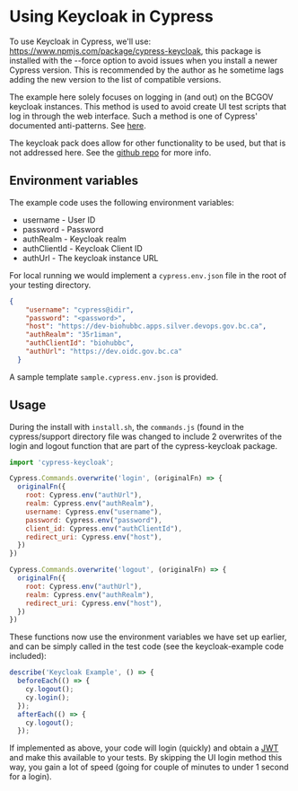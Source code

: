 # Using Keycloak in Cypress
To use Keycloak in Cypress, we'll use: https://www.npmjs.com/package/cypress-keycloak, this package is installed with the --force option to avoid issues when you install a newer Cypress version. This is recommended by the author as he sometime lags adding the new version to the list of compatible versions.

The example here solely focuses on logging in (and out) on the BCGOV keycloak instances.
This method is used to avoid create UI test scripts that log in through the web interface. Such a method is one of Cypress' documented anti-patterns. See [here](https://docs.cypress.io/guides/references/best-practices#Organizing-Tests-Logging-In-Controlling-State).

The keycloak pack does allow for other functionality to be used, but that is not addressed here. See the [github repo](https://github.com/babangsund/cypress-keycloak) for more info.

## Environment variables
The example code uses the following environment variables:
* username - User ID
* password - Password
* authRealm - Keycloak realm
* authClientId - Keycloak Client ID
* authUrl - The keycloak instance URL

For local running we would implement a `cypress.env.json` file in the root of your testing directory.
```json
{
    "username": "cypress@idir",
    "password": "<password>",
    "host": "https://dev-biohubbc.apps.silver.devops.gov.bc.ca",
    "authRealm": "35r1iman",
    "authClientId": "biohubbc",
    "authUrl": "https://dev.oidc.gov.bc.ca"
  }
 ```
A sample template `sample.cypress.env.json` is provided.

## Usage
During the install with `install.sh`, the `commands.js` (found in the cypress/support directory file was changed to include 2 overwrites of the login and logout function that are part of the cypress-keycloak package.

```javascript
import 'cypress-keycloak';

Cypress.Commands.overwrite('login', (originalFn) => {
  originalFn({
    root: Cypress.env("authUrl"),
    realm: Cypress.env("authRealm"),
    username: Cypress.env("username"),
    password: Cypress.env("password"),
    client_id: Cypress.env("authClientId"),
    redirect_uri: Cypress.env("host"),
  })
})

Cypress.Commands.overwrite('logout', (originalFn) => {
  originalFn({
    root: Cypress.env("authUrl"),
    realm: Cypress.env("authRealm"),
    redirect_uri: Cypress.env("host"),
  })
})
```

These functions now use the environment variables we have set up earlier, and can be simply called in the test code (see the keycloak-example code included):
```javascript
describe('Keycloak Example', () => {
  beforeEach(() => {
    cy.logout();
    cy.login();
  });
  afterEach(() => {
    cy.logout();
  });
 ```
If implemented as above, your code will login (quickly) and obtain a [JWT](https://jwt.io/introduction) and make this available to your tests.
By skipping the UI login method this way, you gain a lot of speed (going for couple of minutes to under 1 second for a login).
